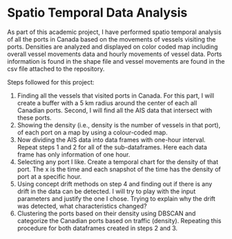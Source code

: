 # Spatio Temporal Data Analysis

As part of this academic project, I have performed spatio temporal analysis of all the ports in Canada based on the movements of vessels visiting the ports. Densities are analyzed and displayed on color coded map including overall vessel movements data and hourly movements of vessel data. Ports information is found in the shape file and vessel movements are found in the csv file attached to the repository.

Steps followed for this project:

1. Finding all the vessels that visited ports in Canada. For this part, I will create a buffer with a 5 km radius around the center of each all Canadian ports. Second, I will find all the AIS data that intersect with these ports. 
2. Showing the density (i.e., density is the number of vessels in that port), of each port on a map by using a colour-coded map. 
3. Now dividing the AIS data into data frames with one-hour interval. Repeat steps 1 and 2 for all of the sub-dataframes. Here each data frame has only information of one hour. 
4. Selecting any port I like. Create a temporal chart for the density of that port. The x is the time and each snapshot of the time has the density of port at a specific hour. 
5. Using concept drift methods on step 4 and finding out if there is any drift in the data can be detected. I will try to play with the input parameters and justify the one I chose. Trying to explain why the drift was detected, what characteristics changed? 
6. Clustering the ports based on their density using DBSCAN and categorize the Canadian ports based on traffic (density). Repeating this procedure for both dataframes created in steps 2 and 3.
